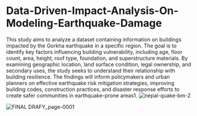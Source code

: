 # Data-Driven-Impact-Analysis-On-Modeling-Earthquake-Damage
This study aims to analyze a dataset containing information on buildings impacted by the Gorkha earthquake in a specific region. The goal is to identify key factors influencing building vulnerability, including age, floor count, area, height, roof type, foundation, and superstructure materials. By examining geographic location, land surface condition, legal ownership, and secondary uses, the study seeks to understand their relationship with building resilience. The findings will inform policymakers and urban planners on effective earthquake risk mitigation strategies, improving building codes, construction practices, and disaster response efforts to create safer communities in earthquake-prone areas1.
![nepal-quake-bm-2](https://github.com/Chandan062311/Data-Driven-Impact-Analysis-On-Modeling-Earthquake-Damage/assets/161809100/959542ac-dcec-451d-9601-c961149f0a19)

![FINAL DRAFY_page-0001](https://github.com/Chandan062311/Data-Driven-Impact-Analysis-On-Modeling-Earthquake-Damage/assets/161809100/83056566-111f-4f45-a176-38924b9bba88)
